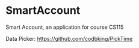 # SmartAccount
Smart Account, an application for course CS115


Data Picker:
https://github.com/codbking/PickTime